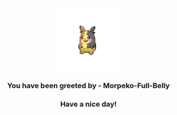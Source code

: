 <p align="center">
            <img src="https://raw.githubusercontent.com/PokeAPI/sprites/master/sprites/pokemon/877.png" width="150" height="150">
          </p>
          <h3 align="center">You have been greeted by - <b>Morpeko-Full-Belly</b></h3>
          <h3 align="center">Have a nice day!</h3>
        